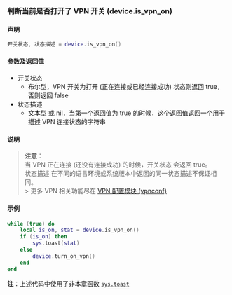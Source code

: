 ### 判断当前是否打开了 VPN 开关 \(**device\.is\_vpn\_on**\)


#### 声明
```lua
开关状态, 状态描述 = device.is_vpn_on()
```


#### 参数及返回值  
- 开关状态
    - 布尔型，VPN 开关为打开 (正在连接或已经连接成功) 状态则返回 true，否则返回 false
- 状态描述
    - 文本型 或 nil，当第一个返回值为 true 的时候，这个返回值返回一个用于描述 VPN 连接状态的字符串


#### 说明
> **注意**：  
> 当 VPN 正在连接 (还没有连接成功) 的时候，开关状态 会返回 true。  
> 状态描述 在不同的语言环境或系统版本中返回的同一状态描述不保证相同。  
    >
> 更多 VPN 相关功能尽在 [VPN 配置模块 (vpnconf) ](/Handbook/vpnconf/README.md)  


#### 示例  
```lua
while (true) do
	local is_on, stat = device.is_vpn_on()
	if (is_on) then
		sys.toast(stat)
	else
		device.turn_on_vpn()
	end
end
```
**注**：上述代码中使用了非本章函数 [`sys.toast`](/Handbook/sys/sys.toast.md)

